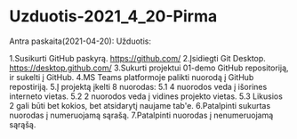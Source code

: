 # Uzduotis-2021_4_20-Pirma
Antra paskaita(2021-04-20):  Užduotis:

1.Susikurti GitHub paskyrą. https://github.com/
2.Įsidiegti Git Desktop. https://desktop.github.com/
3.Sukurti projektui 01-demo GitHub repositoriją, ir sukelti į GitHub.
4.MS Teams platformoje palikti nuorodą į GitHub repostiriją.
5.Į projektą įkelti 8 nuorodas: 5.1 4 nuorodos veda į išorines interneto vietas. 5.2 2 nuorodos veda į vidines projekto vietas. 5.3 Likusios 2 gali būti bet kokios, bet atsidarytį naujame tab'e.
6.Patalpinti sukurtas nuorodas į numeruojamą sąrašą.
7.Patalpinti nuorodas į nenumeruojamą sąrąšą.
